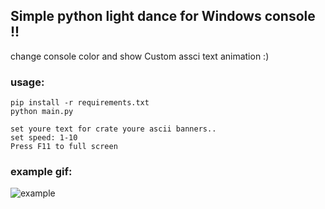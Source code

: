 ## Simple python light dance for Windows console !!

change console color and show Custom assci text animation :)

### usage:

```
pip install -r requirements.txt
python main.py

set youre text for crate youre ascii banners..
set speed: 1-10
Press F11 to full screen
```

### example gif:

![example](https://user-images.githubusercontent.com/77416478/118489165-c4533500-b731-11eb-8163-4ecaf00454be.gif)
